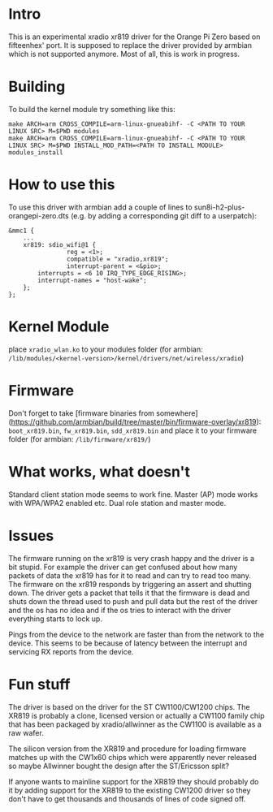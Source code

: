 # Intro

This is an experimental xradio xr819 driver for the Orange Pi Zero based on fifteenhex' port. It is supposed to replace the driver provided by armbian which is not supported anymore.
Most of all, this is work in progress.

# Building

To build the kernel module try something like this:

```
make ARCH=arm CROSS_COMPILE=arm-linux-gnueabihf- -C <PATH TO YOUR LINUX SRC> M=$PWD modules
make ARCH=arm CROSS_COMPILE=arm-linux-gnueabihf- -C <PATH TO YOUR LINUX SRC> M=$PWD INSTALL_MOD_PATH=<PATH TO INSTALL MODULE> modules_install
```

# How to use this

To use this driver with armbian add a couple of lines to sun8i-h2-plus-orangepi-zero.dts (e.g. by adding a corresponding git diff to a userpatch):

```
&mmc1 {
	...
	xr819: sdio_wifi@1 {
                reg = <1>;
                compatible = "xradio,xr819";
                interrupt-parent = <&pio>;
		interrupts = <6 10 IRQ_TYPE_EDGE_RISING>;
		interrupt-names = "host-wake";
	};
};
```

# Kernel Module

place `xradio_wlan.ko` to your modules folder (for armbian: `/lib/modules/<kernel-version>/kernel/drivers/net/wireless/xradio`)

# Firmware

Don't forget to take [firmware binaries from somewhere] (https://github.com/armbian/build/tree/master/bin/firmware-overlay/xr819): `boot_xr819.bin`, `fw_xr819.bin`, `sdd_xr819.bin` and place it to your firmware folder (for armbian: `/lib/firmware/xr819/`)

# What works, what doesn't

Standard client station mode seems to work fine.
Master (AP) mode works with WPA/WPA2 enabled etc.
Dual role station and master mode.

# Issues

The firmware running on the xr819 is very crash happy and the driver is a bit
stupid. For example the driver can get confused about how many packets of data
the xr819 has for it to read and can try to read too many. The firmware on the
xr819 responds by triggering an assert and shutting down. The driver gets
a packet that tells it that the firmware is dead and shuts down the thread used
to push and pull data but the rest of the driver and the os has no idea and
if the os tries to interact with the driver everything starts to lock up.

Pings from the device to the network are faster than from the network to the device.
This seems to be because of latency between the interrupt and servicing RX reports
from the device.

# Fun stuff

The driver is based on the driver for the ST CW1100/CW1200 chips.
The XR819 is probably a clone, licensed version or actually a CW1100 family chip
that has been packaged by xradio/allwinner as the CW1100 is available as a raw
wafer. 

The silicon version from the XR819 and procedure for loading firmware
matches up with the CW1x60 chips which were apparently never released so
maybe Allwinner bought the design after the ST/Ericsson split?

If anyone wants to mainline support for the XR819 they should probably do it by
adding support for the XR819 to the existing CW1200 driver so they don't have to
get thousands and thousands of lines of code signed off.
